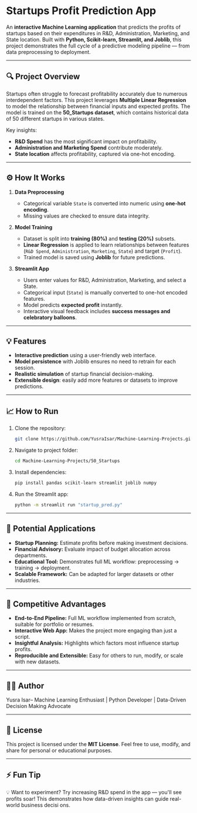 #  Startups Profit Prediction App

An **interactive Machine Learning application** that predicts the profits of startups based on their expenditures in R&D, Administration, Marketing, and State location. Built with **Python, Scikit-learn, Streamlit, and Joblib**, this project demonstrates the full cycle of a predictive modeling pipeline — from data preprocessing to deployment.

---

## 🔍 Project Overview

Startups often struggle to forecast profitability accurately due to numerous interdependent factors. This project leverages **Multiple Linear Regression** to model the relationship between financial inputs and expected profits. The model is trained on the **50_Startups dataset**, which contains historical data of 50 different startups in various states.

Key insights:

- **R&D Spend** has the most significant impact on profitability.
- **Administration and Marketing Spend** contribute moderately.
- **State location** affects profitability, captured via one-hot encoding.

---

## ⚙️ How It Works

1. **Data Preprocessing**
   - Categorical variable `State` is converted into numeric using **one-hot encoding**.
   - Missing values are checked to ensure data integrity.

2. **Model Training**
   - Dataset is split into **training (80%)** and **testing (20%)** subsets.
   - **Linear Regression** is applied to learn relationships between features (`R&D Spend`, `Administration`, `Marketing`, `State`) and target (`Profit`).
   - Trained model is saved using **Joblib** for future predictions.

3. **Streamlit App**
   - Users enter values for R&D, Administration, Marketing, and select a State.
   - Categorical input (`State`) is manually converted to one-hot encoded features.
   - Model predicts **expected profit** instantly.
   - Interactive visual feedback includes **success messages and celebratory balloons**.

---

## 💡 Features

- **Interactive prediction** using a user-friendly web interface.
- **Model persistence** with Joblib ensures no need to retrain for each session.
- **Realistic simulation** of startup financial decision-making.
- **Extensible design**: easily add more features or datasets to improve predictions.

---

## 📈 How to Run

1. Clone the repository:  
   ```bash
   git clone https://github.com/YusraIsar/Machine-Learning-Projects.git
   ```
2. Navigate to project folder:  
   ```bash
   cd Machine-Learning-Projects/50_Startups
   ```
3. Install dependencies:  
   ```bash
   pip install pandas scikit-learn streamlit joblib numpy
   ```
4. Run the Streamlit app:  
   ```bash
   python -m streamlit run "startup_pred.py"
   ```

---

## 🚀 Potential Applications

- **Startup Planning:** Estimate profits before making investment decisions.  
- **Financial Advisory:** Evaluate impact of budget allocation across departments.  
- **Educational Tool:** Demonstrates full ML workflow: preprocessing → training → deployment.  
- **Scalable Framework:** Can be adapted for larger datasets or other industries.

---

## 🧠 Competitive Advantages

- **End-to-End Pipeline:** Full ML workflow implemented from scratch, suitable for portfolio or resumes.  
- **Interactive Web App:** Makes the project more engaging than just a script.  
- **Insightful Analysis:** Highlights which factors most influence startup profits.  
- **Reproducible and Extensible:** Easy for others to run, modify, or scale with new datasets.

---

## 👩‍💻 Author
Yusra Isar– Machine Learning Enthusiast | Python Developer | Data-Driven Decision Making Advocate

---

## 📄 License

This project is licensed under the **MIT License**. Feel free to use, modify, and share for personal or educational purposes.

---

## ⚡ Fun Tip

💡 Want to experiment? Try increasing R&D spend in the app — you'll see profits soar! This demonstrates how data-driven insights can guide real-world business decisi
ons.
